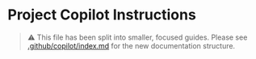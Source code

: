 # Project Copilot Instructions

> ⚠️ This file has been split into smaller, focused guides.
> Please see [.github/copilot/index.md](copilot/index.md) for the new documentation structure.